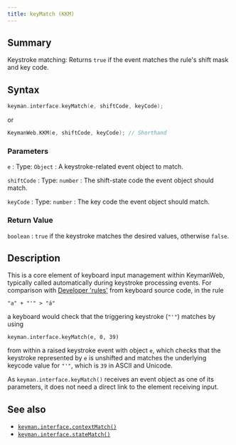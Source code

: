 ```yaml
---
title: keyMatch (KKM)
---
```


## Summary

Keystroke matching: Returns `true` if the event matches the rule's shift mask and key code.

## Syntax

```c
keyman.interface.keyMatch(e, shiftCode, keyCode);
```

or

```c
KeymanWeb.KKM(e, shiftCode, keyCode); // Shorthand
```

### Parameters

`e`
:   Type: `Object`
:   A keystroke-related event object to match.

`shiftCode`
:   Type: `number`
:   The shift-state code the event object should match.

`keyCode`
:   Type: `number`
:   The key code the event object should match.

### Return Value

`boolean`
:   `true` if the keystroke matches the desired values, otherwise `false`.

## Description

This is a core element of keyboard input management within KeymanWeb, typically called automatically during keystroke processing events. For comparison with [Developer 'rules'](/developer/language/guide/rules) from keyboard source code, in the rule

```keyman
"a" + "'" > "á"
```

a keyboard would check that the triggering keystroke (`"'"`) matches by using

```keyman
keyman.interface.keyMatch(e, 0, 39)
```

from within a raised keystroke event with object `e`, which checks that the keystroke represented by `e` is unshifted and matches the underlying keycode value for `"'"`, which is `39` in ASCII and Unicode.

As `keyman.interface.keyMatch()` receives an event object as one of its parameters, it does not need a direct link to the element receiving input.

## See also

- [`keyman.interface.contextMatch()`](contextMatch)
- [`keyman.interface.stateMatch()`](stateMatch)
